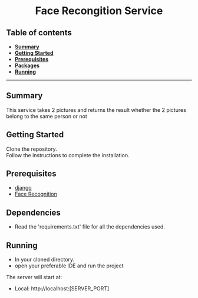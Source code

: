 <div align="center">
  <h1>Face Recongition Service</h1>
</div>

##  Table of contents
- [**Summary**](#summary)
- [**Getting Started**](#getting-started)
- [**Prerequisites**](#prerequisites)
- [**Packages**](#packages)
- [**Running**](#running)
---
## Summary

This service takes 2 pictures and returns the result whether the 2 pictures belong to the same person or not

## Getting Started

Clone the repository.<br />
Follow the instructions to complete the installation.

## Prerequisites

- [django](https://www.djangoproject.com/)
- [Face Recognition](https://github.com/ageitgey/face_recognition)

## Dependencies

- Read the 'requirements.txt' file for all the dependencies used.

## Running

- In your cloned directory.
- open your preferable IDE and run the project

The server will start at:

- Local: http://localhost:[SERVER_PORT]
